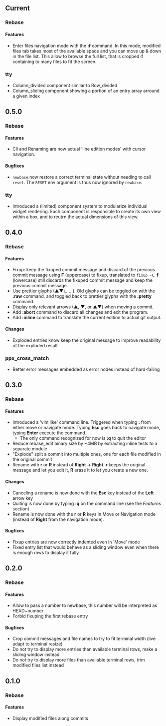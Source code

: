 ## Current
### Rebase
#### Features
- Enter files navigation mode with the **:f** command. In this mode, modified files tab takes most of the available space and you can move up & down in the file list. This allow to browse the full list, that is cropped if containing to many files to fit the screen.
### tty
- Column_divided component similar to Row_divided
- Column_sliding component showing a portion of an entry array arround a given index

## 0.5.0
### Rebase
#### Features
- Cli and Renaming are now actual 'line edition modes' with cursor navigation.
#### Bugfixes
- `newbase` now restore a correct terminal state without needing to call `reset`. The `RESET` env argument is thus now ignored by `newbase`.
### tty
- Introduced a (limited) component system to modularize individual widget rendering. Each component is responsible to create its own view within a box, and to reutrn the actual dimensions of this view.

## 0.4.0
### Rebase
#### Features
- Fixup: keep the fixuped commit message and discard of the previous commit message using **F** (uppercase) to fixup, translated to `fixup -C`. **f** (lowercase) still discards the fixuped commit message and keep the previous commit message.
- Use prettier glyphs (▲▼∟ ...). Old glyphs can be toggled on with the **:raw** command, and toggled back to prettier glyphs with the **:pretty** command.
- Display only relevant arrows (▲, ▼, or ▲▼) when moving a commit.
- Add **:abort** command to discard all changes and exit the program.
- Add **:inline** command to translate the current edition to actual git output.
#### Changes
- Exploded entries know keep the original message to improve readability of the exploded result
### ppx_cross_match
- Better error messages embedded as error nodes instead of hard-failing

## 0.3.0
### Rebase
#### Features
- Introduced a 'vim like' command line. Triggered when typing **:** from either move or navigate mode. Typing **Esc** goes back to navigate mode, typing **Enter** execute the command.
  + The only command recognized for now is **:q** to quit the editor
- Reduce rebase_edit binary size by ~4MB by extracting inline tests to a separate module
- "Explode" split a commit into multiple ones, one for each file modified in the original commit
- Rename with **r** or **R** instead of **Right -> Right**. **r** keeps the original message and let you edit it, **R** erase it to let you create a new one. 
#### Changes
- Canceling a rename is now done with the **Esc** key instead of the **Left** arrow key
- Quiting is now done by typing **:q** on the command line (see the *Features* section)
- Rename is now done with the **r** or **R** keys in Move or Navigation mode (instead of **Right** from the navigation mode).
#### Bugfixes
- Fixup entries are now correctly indented even in 'Move' mode
- Fixed entry list that would behave as a sliding window even when there is enough rows to display it fully

## 0.2.0
### Rebase
#### Features
- Allow to pass a number to newbase, this number will be interpreted as HEAD~number
- Forbid fixuping the first rebase entry
#### Bugfixes
- Crop commit messages and file names to try to fit terminal width (live adapt to terminal resize)
- Do not try to display more entries than available terminal rows, make a sliding window instead
- Do not try to display more files than available terminal rows, trim modified files list instead

## 0.1.0
### Rebase
#### Features
- Display modified files along commits